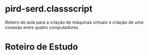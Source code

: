 # pird-serd.classscript
Roteiro de aula para a criação de máquinas virtuais e criação de uma conexão entre quatro computadores.


  <h1>Roteiro de Estudo</h1>
